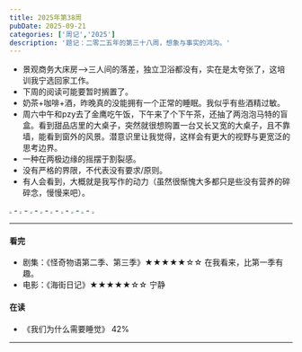 ```yaml
---
title: 2025年第38周
pubDate: 2025-09-21
categories: ['周记','2025']
description: '题记：二零二五年的第三十八周，想象与事实的鸿沟。'
---
```


- 景观商务大床房——>三人间的落差，独立卫浴都没有，实在是太夸张了，这培训我宁选回家工作。  
- 下周的阅读可能要暂时搁置了。  
- 奶茶+咖啡+酒，昨晚真的没能拥有一个正常的睡眠。我似乎有些酒精过敏。  
- 周六中午和pzy去了金鹰吃午饭，下午来了个下午茶，还抽了两泡泡马特的盲盒。看到甜品店里的大桌子，突然就很想购置一台又长又宽的大桌子，且不靠墙，能看到窗外的风景。潜意识里让我觉得，这样会有更大的视野与更宽泛的思考边界。    
- 一种在两极边缘的摇摆于割裂感。  
- 没有严格的界限，不代表没有要求/原则。  
- 有人会看到，大概就是我写作的动力（虽然很惭愧大多都只是些没有营养的碎碎念，慢慢来吧）。      


<img src="https://12c3bda.webp.li/abefc48d08768a0fb4a05435c4d88f26.jpg" style="zoom:25%;" />
-
<img src="https://12c3bda.webp.li/048d140d3da9823a264a90438dc24513.jpg" style="zoom:25%;" />  
-
<img src="https://12c3bda.webp.li/279384d2d9b654416f9eddf4722a94d1.jpg" style="zoom:25%;" />
-
<img src="https://12c3bda.webp.li/785b2ca8a7cb4562e8010fb302ea0856.jpg" style="zoom:25%;" />
-
<img src="https://12c3bda.webp.li/dfc4371195fd4f54436a5b01d3e5f8c3.jpg" style="zoom:25%;" />
-
<img src="https://12c3bda.webp.li/80a75f78797aefbe190b1048ad968729.jpg" style="zoom:25%;" />
-
<img src="https://12c3bda.webp.li/77c86b44751e4abe6fc9c8e090b9f5e2.jpg" style="zoom:25%;" />
-
<img src="https://12c3bda.webp.li/a9392dcf2c61cddae68fd0a72d04838a.jpg" style="zoom:25%;" />
-
<img src="https://12c3bda.webp.li/b737cc9c3efbd795ca36f6f5359b229f.jpg" style="zoom:25%;" />

---

#### 看完

- 剧集：《怪奇物语第二季、第三季》★★★★★☆☆  在我看来，比第一季有趣。    
- 电影：《海街日记》★★★★★☆☆  宁静

 


#### 在读

- 《我们为什么需要睡觉》 42%

---